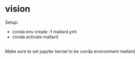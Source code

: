 # vision

Setup:
- conda env create -f mallard.yml
- conda activate mallard
<br>
Make sure to set jupyter kernel to be conda environment mallard
